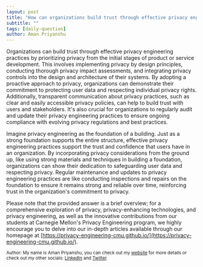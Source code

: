 ```yaml
---
layout: post
title: "How can organizations build trust through effective privacy engineering practices?"
subtitle: ""
tags: [daily-question]
author: Aman Priyanshu
---
```


Organizations can build trust through effective privacy engineering practices by prioritizing privacy from the initial stages of product or service development. This involves implementing privacy by design principles, conducting thorough privacy impact assessments, and integrating privacy controls into the design and architecture of their systems. By adopting a proactive approach to privacy, organizations can demonstrate their commitment to protecting user data and respecting individual privacy rights. Additionally, transparent communication about privacy practices, such as clear and easily accessible privacy policies, can help to build trust with users and stakeholders. It's also crucial for organizations to regularly audit and update their privacy engineering practices to ensure ongoing compliance with evolving privacy regulations and best practices.

Imagine privacy engineering as the foundation of a building. Just as a strong foundation supports the entire structure, effective privacy engineering practices support the trust and confidence that users have in an organization. By incorporating privacy considerations from the ground up, like using strong materials and techniques in building a foundation, organizations can show their dedication to safeguarding user data and respecting privacy. Regular maintenance and updates to privacy engineering practices are like conducting inspections and repairs on the foundation to ensure it remains strong and reliable over time, reinforcing trust in the organization's commitment to privacy.

Please note that the provided answer is a brief overview; for a comprehensive exploration of privacy, privacy-enhancing technologies, and privacy engineering, as well as the innovative contributions from our students at Carnegie Mellon's Privacy Engineering program, we highly encourage you to delve into our in-depth articles available through our homepage at [https://privacy-engineering-cmu.github.io/](https://privacy-engineering-cmu.github.io/).

<small>Author: My name is Aman Priyanshu, you can check out my [website](https://amanpriyanshu.github.io/) for more details or check out my other socials: [LinkedIn](https://www.linkedin.com/in/aman-priyanshu/) and [Twitter](https://twitter.com/AmanPriyanshu6)</small>
